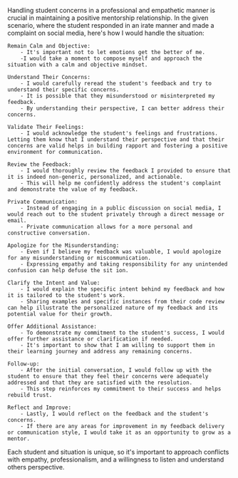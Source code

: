 Handling student concerns in a professional and empathetic manner is crucial in maintaining a positive mentorship relationship. In the given scenario, where the student responded in an irate manner and made a complaint on social media, here's how I would handle the situation:

    Remain Calm and Objective: 
        - It's important not to let emotions get the better of me. 
        -I would take a moment to compose myself and approach the situation with a calm and objective mindset.

    Understand Their Concerns: 
        - I would carefully reread the student's feedback and try to understand their specific concerns. 
        - It is possible that they misunderstood or misinterpreted my feedback. 
        - By understanding their perspective, I can better address their concerns.

    Validate Their Feelings: 
        - I would acknowledge the student's feelings and frustrations. Letting them know that I understand their perspective and that their concerns are valid helps in building rapport and fostering a positive environment for communication.

    Review the Feedback: 
        - I would thoroughly review the feedback I provided to ensure that it is indeed non-generic, personalized, and actionable.
        - This will help me confidently address the student's complaint and demonstrate the value of my feedback.

    Private Communication: 
        - Instead of engaging in a public discussion on social media, I would reach out to the student privately through a direct message or email.
        - Private communication allows for a more personal and constructive conversation.

    Apologize for the Misunderstanding: 
        - Even if I believe my feedback was valuable, I would apologize for any misunderstanding or miscommunication. 
        - Expressing empathy and taking responsibility for any unintended confusion can help defuse the sit ion.

    Clarify the Intent and Value: 
        - I would explain the specific intent behind my feedback and how it is tailored to the student's work. 
        - Sharing examples and specific instances from their code review can help illustrate the personalized nature of my feedback and its potential value for their growth.

    Offer Additional Assistance: 
        - To demonstrate my commitment to the student's success, I would offer further assistance or clarification if needed. 
        - It's important to show that I am willing to support them in their learning journey and address any remaining concerns.

    Follow-up: 
        - After the initial conversation, I would follow up with the student to ensure that they feel their concerns were adequately addressed and that they are satisfied with the resolution. 
        - This step reinforces my commitment to their success and helps rebuild trust.

    Reflect and Improve: 
        - Lastly, I would reflect on the feedback and the student's concerns. 
        - If there are any areas for improvement in my feedback delivery or communication style, I would take it as an opportunity to grow as a mentor.

Each student and situation is unique, so it's important to approach conflicts with empathy, professionalism, and a willingness to listen and understand others perspective.